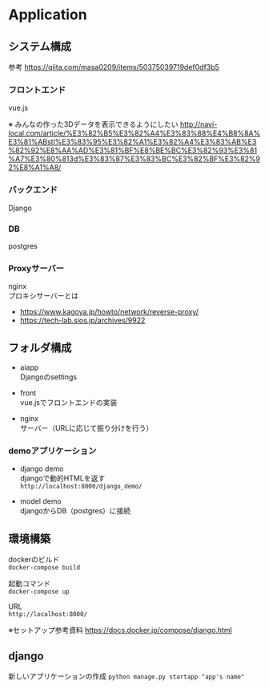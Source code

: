 # Application

## システム構成

参考 https://qiita.com/masa0209/items/50375039719def0df3b5

### フロントエンド
vue.js

※ みんなの作った3Dデータを表示できるようにしたい
http://navi-local.com/article/%E3%82%B5%E3%82%A4%E3%83%88%E4%B8%8A%E3%81%ABstl%E3%83%95%E3%82%A1%E3%82%A4%E3%83%AB%E3%82%92%E8%AA%AD%E3%81%BF%E8%BE%BC%E3%82%93%E3%81%A7%E3%80%813d%E3%83%87%E3%83%BC%E3%82%BF%E3%82%92%E8%A1%A8/

### バックエンド
Django

### DB
postgres

### Proxyサーバー
nginx  
プロキシサーバーとは  
- https://www.kagoya.jp/howto/network/reverse-proxy/
- https://tech-lab.sios.jp/archives/9922

## フォルダ構成
- aiapp  
Djangoのsettings

- front  
vue.jsでフロントエンドの実装

- nginx  
サーバー（URLに応じて振り分けを行う）

### demoアプリケーション
- django demo  
djangoで動的HTMLを返す  
`http://localhost:8000/django_demo/`

- model demo  
djangoからDB（postgres）に接続

## 環境構築
dockerのビルド  
`docker-compose build`

起動コマンド  
`docker-compose up`

URL  
`http://localhost:8000/`

※セットアップ参考資料  https://docs.docker.jp/compose/django.html

## django
新しいアプリケーションの作成
`python manage.py startapp "app's name"`
